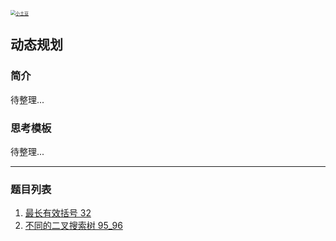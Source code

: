 <p> 
<a href="http://coco66.info:88">
<img src="http://coco66.info:88/leetcode/picture/home.png" alt="小土豆" style="zoom:50%;" /></a>
</p>

## 动态规划

### 简介

待整理...

### 思考模板

待整理...

----

### 题目列表 

1. [最长有效括号 32](http://coco66.info:88/leetcode/dynamic/LeetCode32.html)
2. [不同的二叉搜索树 95_96](http://coco66.info:88/leetcode/dynamic/LeetCode95_96.html)

